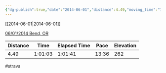 ```yaml
---
{"dg-publish":true,"date":"2014-06-01","distance":4.49,"moving_time":"1:01:03","elapsed_time":"1:01:41","pace":"13:36","total_elevation_gain":262,"url":"https://www.strava.com/activities/150350730","permalink":"/01-personal/strava/2014-06-01-06-01-2014-bend-or/","dgPassFrontmatter":true}
---
```



[[2014-06-01\|2014-06-01]]

[06/01/2014 Bend, OR](https://www.strava.com/activities/150350730)

| Distance | Time    | Elapsed Time | Pace  | Elevation |
| -------- | ------- | ------------ | ----- | --------- |
| 4.49     | 1:01:03 | 1:01:41      | 13:36 | 262       |




#strava
